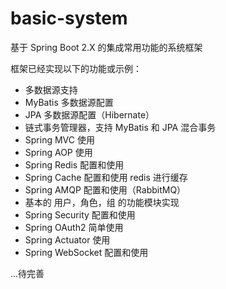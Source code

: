 # basic-system
基于 Spring Boot 2.X 的集成常用功能的系统框架



框架已经实现以下的功能或示例：

- 多数据源支持
- MyBatis 多数据源配置
- JPA 多数据源配置（Hibernate）
- 链式事务管理器，支持 MyBatis 和 JPA 混合事务
- Spring MVC 使用
- Spring AOP 使用
- Spring Redis 配置和使用
- Spring Cache 配置和使用 redis 进行缓存
- Spring AMQP 配置和使用（RabbitMQ）
- 基本的 用户，角色，组 的功能模块实现
- Spring Security 配置和使用
- Spring OAuth2 简单使用
- Spring Actuator 使用
- Spring WebSocket 配置和使用

...待完善


